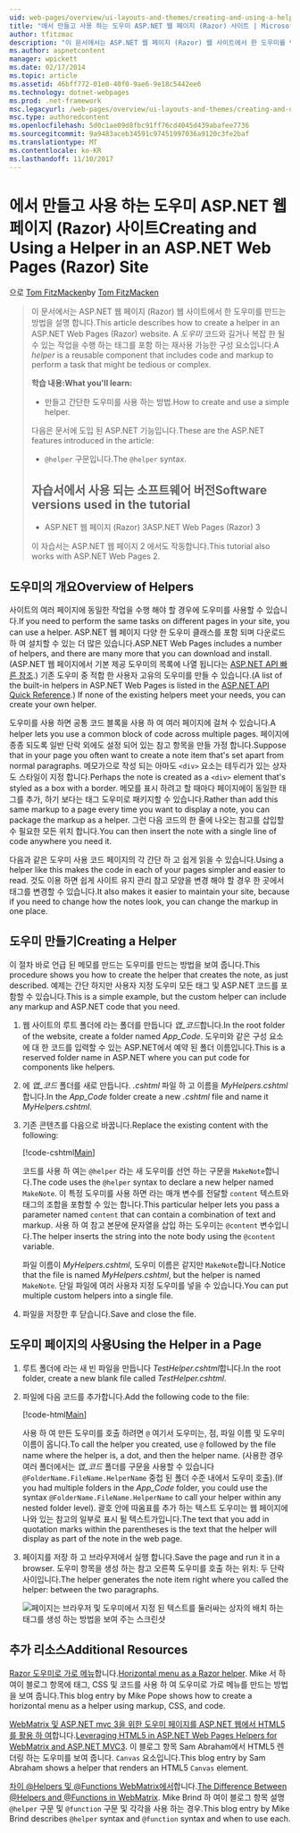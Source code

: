 ```yaml
---
uid: web-pages/overview/ui-layouts-and-themes/creating-and-using-a-helper-in-an-aspnet-web-pages-site
title: "에서 만들고 사용 하는 도우미 ASP.NET 웹 페이지 (Razor) 사이트 | Microsoft Docs"
author: tfitzmac
description: "이 문서에서는 ASP.NET 웹 페이지 (Razor) 웹 사이트에서 한 도우미를 만드는 방법을 설명 합니다. 도우미는 코드와 성능에 태그를 포함 하는 재사용 가능한 구성 요소 중..."
ms.author: aspnetcontent
manager: wpickett
ms.date: 02/17/2014
ms.topic: article
ms.assetid: 46bff772-01e0-40f0-9ae6-9e18c5442ee6
ms.technology: dotnet-webpages
ms.prod: .net-framework
msc.legacyurl: /web-pages/overview/ui-layouts-and-themes/creating-and-using-a-helper-in-an-aspnet-web-pages-site
msc.type: authoredcontent
ms.openlocfilehash: 5d0c1ae09d8fbc91ff76cd4045d439abafee7736
ms.sourcegitcommit: 9a9483aceb34591c97451997036a9120c3fe2baf
ms.translationtype: MT
ms.contentlocale: ko-KR
ms.lasthandoff: 11/10/2017
---
```

<a name="creating-and-using-a-helper-in-an-aspnet-web-pages-razor-site"></a><span data-ttu-id="f221e-104">에서 만들고 사용 하는 도우미 ASP.NET 웹 페이지 (Razor) 사이트</span><span class="sxs-lookup"><span data-stu-id="f221e-104">Creating and Using a Helper in an ASP.NET Web Pages (Razor) Site</span></span>
====================
<span data-ttu-id="f221e-105">으로 [Tom FitzMacken](https://github.com/tfitzmac)</span><span class="sxs-lookup"><span data-stu-id="f221e-105">by [Tom FitzMacken](https://github.com/tfitzmac)</span></span>

> <span data-ttu-id="f221e-106">이 문서에서는 ASP.NET 웹 페이지 (Razor) 웹 사이트에서 한 도우미를 만드는 방법을 설명 합니다.</span><span class="sxs-lookup"><span data-stu-id="f221e-106">This article describes how to create a helper in an ASP.NET Web Pages (Razor) website.</span></span> <span data-ttu-id="f221e-107">A *도우미* 코드와 길거나 복잡 한 될 수 있는 작업을 수행 하는 태그를 포함 하는 재사용 가능한 구성 요소입니다.</span><span class="sxs-lookup"><span data-stu-id="f221e-107">A *helper* is a reusable component that includes code and markup to perform a task that might be tedious or complex.</span></span>
> 
> <span data-ttu-id="f221e-108">**학습 내용:**</span><span class="sxs-lookup"><span data-stu-id="f221e-108">**What you'll learn:**</span></span> 
> 
> - <span data-ttu-id="f221e-109">만들고 간단한 도우미를 사용 하는 방법.</span><span class="sxs-lookup"><span data-stu-id="f221e-109">How to create and use a simple helper.</span></span>
> 
> <span data-ttu-id="f221e-110">다음은 문서에 도입 된 ASP.NET 기능입니다.</span><span class="sxs-lookup"><span data-stu-id="f221e-110">These are the ASP.NET features introduced in the article:</span></span>
> 
> - <span data-ttu-id="f221e-111">`@helper` 구문입니다.</span><span class="sxs-lookup"><span data-stu-id="f221e-111">The `@helper` syntax.</span></span>
>   
> 
> ## <a name="software-versions-used-in-the-tutorial"></a><span data-ttu-id="f221e-112">자습서에서 사용 되는 소프트웨어 버전</span><span class="sxs-lookup"><span data-stu-id="f221e-112">Software versions used in the tutorial</span></span>
> 
> 
> - <span data-ttu-id="f221e-113">ASP.NET 웹 페이지 (Razor) 3</span><span class="sxs-lookup"><span data-stu-id="f221e-113">ASP.NET Web Pages (Razor) 3</span></span>
>   
> 
> <span data-ttu-id="f221e-114">이 자습서는 ASP.NET 웹 페이지 2 에서도 작동합니다.</span><span class="sxs-lookup"><span data-stu-id="f221e-114">This tutorial also works with ASP.NET Web Pages 2.</span></span>


## <a name="overview-of-helpers"></a><span data-ttu-id="f221e-115">도우미의 개요</span><span class="sxs-lookup"><span data-stu-id="f221e-115">Overview of Helpers</span></span>

<span data-ttu-id="f221e-116">사이트의 여러 페이지에 동일한 작업을 수행 해야 할 경우에 도우미를 사용할 수 있습니다.</span><span class="sxs-lookup"><span data-stu-id="f221e-116">If you need to perform the same tasks on different pages in your site, you can use a helper.</span></span> <span data-ttu-id="f221e-117">ASP.NET 웹 페이지 다양 한 도우미 클래스를 포함 되며 다운로드 하 여 설치할 수 있는 더 많은 있습니다.</span><span class="sxs-lookup"><span data-stu-id="f221e-117">ASP.NET Web Pages includes a number of helpers, and there are many more that you can download and install.</span></span> <span data-ttu-id="f221e-118">(ASP.NET 웹 페이지에서 기본 제공 도우미의 목록에 나열 됩니다는 [ASP.NET API 빠른 참조](https://go.microsoft.com/fwlink/?LinkId=202907).) 기존 도우미 중 적합 한 사용자 고유의 도우미를 만들 수 있습니다.</span><span class="sxs-lookup"><span data-stu-id="f221e-118">(A list of the built-in helpers in ASP.NET Web Pages is listed in the [ASP.NET API Quick Reference](https://go.microsoft.com/fwlink/?LinkId=202907).) If none of the existing helpers meet your needs, you can create your own helper.</span></span>

<span data-ttu-id="f221e-119">도우미를 사용 하면 공통 코드 블록을 사용 하 여 여러 페이지에 걸쳐 수 있습니다.</span><span class="sxs-lookup"><span data-stu-id="f221e-119">A helper lets you use a common block of code across multiple pages.</span></span> <span data-ttu-id="f221e-120">페이지에 종종 되도록 일반 단락 외에도 설정 되어 있는 참고 항목을 만들 가정 합니다.</span><span class="sxs-lookup"><span data-stu-id="f221e-120">Suppose that in your page you often want to create a note item that's set apart from normal paragraphs.</span></span> <span data-ttu-id="f221e-121">메모가으로 작성 되는 아마도 `<div>` 요소는 테두리가 있는 상자도 스타일이 지정 합니다.</span><span class="sxs-lookup"><span data-stu-id="f221e-121">Perhaps the note is created as a `<div>` element that's styled as a box with a border.</span></span> <span data-ttu-id="f221e-122">메모를 표시 하려고 할 때마다 페이지에이 동일한 태그를 추가, 하기 보다는 태그 도우미로 패키지할 수 있습니다.</span><span class="sxs-lookup"><span data-stu-id="f221e-122">Rather than add this same markup to a page every time you want to display a note, you can package the markup as a helper.</span></span> <span data-ttu-id="f221e-123">그런 다음 코드의 한 줄에 나오는 참고를 삽입할 수 필요한 모든 위치 합니다.</span><span class="sxs-lookup"><span data-stu-id="f221e-123">You can then insert the note with a single line of code anywhere you need it.</span></span>

<span data-ttu-id="f221e-124">다음과 같은 도우미 사용 코드 페이지의 각 간단 하 고 쉽게 읽을 수 있습니다.</span><span class="sxs-lookup"><span data-stu-id="f221e-124">Using a helper like this makes the code in each of your pages simpler and easier to read.</span></span> <span data-ttu-id="f221e-125">것도 이용 하면 쉽게 사이트 유지 관리 참고 모양을 변경 해야 할 경우 한 곳에서 태그를 변경할 수 있습니다.</span><span class="sxs-lookup"><span data-stu-id="f221e-125">It also makes it easier to maintain your site, because if you need to change how the notes look, you can change the markup in one place.</span></span>

## <a name="creating-a-helper"></a><span data-ttu-id="f221e-126">도우미 만들기</span><span class="sxs-lookup"><span data-stu-id="f221e-126">Creating a Helper</span></span>

<span data-ttu-id="f221e-127">이 절차 바로 언급 된 메모를 만드는 도우미를 만드는 방법을 보여 줍니다.</span><span class="sxs-lookup"><span data-stu-id="f221e-127">This procedure shows you how to create the helper that creates the note, as just described.</span></span> <span data-ttu-id="f221e-128">예제는 간단 하지만 사용자 지정 도우미 모든 태그 및 ASP.NET 코드를 포함할 수 있습니다.</span><span class="sxs-lookup"><span data-stu-id="f221e-128">This is a simple example, but the custom helper can include any markup and ASP.NET code that you need.</span></span>

1. <span data-ttu-id="f221e-129">웹 사이트의 루트 폴더에 라는 폴더를 만듭니다 *앱\_코드*합니다.</span><span class="sxs-lookup"><span data-stu-id="f221e-129">In the root folder of the website, create a folder named *App\_Code*.</span></span> <span data-ttu-id="f221e-130">도우미와 같은 구성 요소에 대 한 코드를 입력할 수 있는 ASP.NET에서 예약 된 폴더 이름입니다.</span><span class="sxs-lookup"><span data-stu-id="f221e-130">This is a reserved folder name in ASP.NET where you can put code for components like helpers.</span></span>
2. <span data-ttu-id="f221e-131">에 *앱\_코드* 폴더를 새로 만듭니다. *.cshtml* 파일 하 고 이름을 *MyHelpers.cshtml*합니다.</span><span class="sxs-lookup"><span data-stu-id="f221e-131">In the *App\_Code* folder create a new *.cshtml* file and name it *MyHelpers.cshtml*.</span></span>
3. <span data-ttu-id="f221e-132">기존 콘텐츠를 다음으로 바꿉니다.</span><span class="sxs-lookup"><span data-stu-id="f221e-132">Replace the existing content with the following:</span></span>

    [!code-cshtml[Main](creating-and-using-a-helper-in-an-aspnet-web-pages-site/samples/sample1.cshtml)]

    <span data-ttu-id="f221e-133">코드를 사용 하 여는 `@helper` 라는 새 도우미를 선언 하는 구문을 `MakeNote`합니다.</span><span class="sxs-lookup"><span data-stu-id="f221e-133">The code uses the `@helper` syntax to declare a new helper named `MakeNote`.</span></span> <span data-ttu-id="f221e-134">이 특정 도우미를 사용 하면 라는 매개 변수를 전달할 `content` 텍스트와 태그의 조합을 포함할 수 있는 합니다.</span><span class="sxs-lookup"><span data-stu-id="f221e-134">This particular helper lets you pass a parameter named `content` that can contain a combination of text and markup.</span></span> <span data-ttu-id="f221e-135">사용 하 여 참고 본문에 문자열을 삽입 하는 도우미는 `@content` 변수입니다.</span><span class="sxs-lookup"><span data-stu-id="f221e-135">The helper inserts the string into the note body using the `@content` variable.</span></span>

    <span data-ttu-id="f221e-136">파일 이름이 *MyHelpers.cshtml*, 도우미 이름은 같지만 `MakeNote`합니다.</span><span class="sxs-lookup"><span data-stu-id="f221e-136">Notice that the file is named *MyHelpers.cshtml*, but the helper is named `MakeNote`.</span></span> <span data-ttu-id="f221e-137">단일 파일에 여러 사용자 지정 도우미를 넣을 수 있습니다.</span><span class="sxs-lookup"><span data-stu-id="f221e-137">You can put multiple custom helpers into a single file.</span></span>
4. <span data-ttu-id="f221e-138">파일을 저장한 후 닫습니다.</span><span class="sxs-lookup"><span data-stu-id="f221e-138">Save and close the file.</span></span>

## <a name="using-the-helper-in-a-page"></a><span data-ttu-id="f221e-139">도우미 페이지의 사용</span><span class="sxs-lookup"><span data-stu-id="f221e-139">Using the Helper in a Page</span></span>

1. <span data-ttu-id="f221e-140">루트 폴더에 라는 새 빈 파일을 만듭니다 *TestHelper.cshtml*합니다.</span><span class="sxs-lookup"><span data-stu-id="f221e-140">In the root folder, create a new blank file called *TestHelper.cshtml*.</span></span>
2. <span data-ttu-id="f221e-141">파일에 다음 코드를 추가합니다.</span><span class="sxs-lookup"><span data-stu-id="f221e-141">Add the following code to the file:</span></span>

    [!code-html[Main](creating-and-using-a-helper-in-an-aspnet-web-pages-site/samples/sample2.html)]

    <span data-ttu-id="f221e-142">사용 하 여 만든 도우미를 호출 하려면 `@` 여기서 도우미는, 점, 파일 이름 및 도우미 이름이 옵니다.</span><span class="sxs-lookup"><span data-stu-id="f221e-142">To call the helper you created, use `@` followed by the file name where the helper is, a dot, and then the helper name.</span></span> <span data-ttu-id="f221e-143">(사용한 경우 여러 폴더에서는 *앱\_코드* 폴더를 구문을 사용할 수 있습니다 `@FolderName.FileName.HelperName` 중첩 된 폴더 수준 내에서 도우미 호출).</span><span class="sxs-lookup"><span data-stu-id="f221e-143">(If you had multiple folders in the *App\_Code* folder, you could use the syntax `@FolderName.FileName.HelperName` to call your helper within any nested folder level).</span></span> <span data-ttu-id="f221e-144">괄호 안에 따옴표를 추가 하는 텍스트 도우미는 웹 페이지에 나와 있는 참고의 일부로 표시 될 텍스트가입니다.</span><span class="sxs-lookup"><span data-stu-id="f221e-144">The text that you add in quotation marks within the parentheses is the text that the helper will display as part of the note in the web page.</span></span>
3. <span data-ttu-id="f221e-145">페이지를 저장 하 고 브라우저에서 실행 합니다.</span><span class="sxs-lookup"><span data-stu-id="f221e-145">Save the page and run it in a browser.</span></span> <span data-ttu-id="f221e-146">도우미 항목을 생성 하는 참고 오른쪽 도우미를 호출 하는 위치: 두 단락 사이입니다.</span><span class="sxs-lookup"><span data-stu-id="f221e-146">The helper generates the note item right where you called the helper: between the two paragraphs.</span></span>

    ![페이지는 브라우저 및 도우미에서 지정 된 텍스트를 둘러싸는 상자의 배치 하는 태그를 생성 하는 방법을 보여 주는 스크린샷](creating-and-using-a-helper-in-an-aspnet-web-pages-site/_static/image1.jpg)

## <a name="additional-resources"></a><span data-ttu-id="f221e-148">추가 리소스</span><span class="sxs-lookup"><span data-stu-id="f221e-148">Additional Resources</span></span>


<span data-ttu-id="f221e-149">[Razor 도우미로 가로 메뉴](http://mikepope.com/blog/DisplayBlog.aspx?permalink=2341)합니다.</span><span class="sxs-lookup"><span data-stu-id="f221e-149">[Horizontal menu as a Razor helper](http://mikepope.com/blog/DisplayBlog.aspx?permalink=2341).</span></span> <span data-ttu-id="f221e-150">Mike 서 하 여이 블로그 항목에 태그, CSS 및 코드를 사용 하 여 도우미로 가로 메뉴를 만드는 방법을 보여 줍니다.</span><span class="sxs-lookup"><span data-stu-id="f221e-150">This blog entry by Mike Pope shows how to create a horizontal menu as a helper using markup, CSS, and code.</span></span>

<span data-ttu-id="f221e-151">[WebMatrix 및 ASP.NET mvc 3을 위한 도우미 페이지를 ASP.NET 웹에서 HTML5를 활용 하 여](http://geekswithblogs.net/wildturtle/archive/2010/11/08/html5-in-asp.net-web-pages-helpers-for-webmatrix-and_aspnet_mvc3.aspx)합니다.</span><span class="sxs-lookup"><span data-stu-id="f221e-151">[Leveraging HTML5 in ASP.NET Web Pages Helpers for WebMatrix and ASP.NET MVC3](http://geekswithblogs.net/wildturtle/archive/2010/11/08/html5-in-asp.net-web-pages-helpers-for-webmatrix-and_aspnet_mvc3.aspx).</span></span> <span data-ttu-id="f221e-152">이 블로그 항목 Sam Abraham에서 HTML5 렌더링 하는 도우미를 보여 줍니다. `Canvas` 요소입니다.</span><span class="sxs-lookup"><span data-stu-id="f221e-152">This blog entry by Sam Abraham shows a helper that renders an HTML5 `Canvas` element.</span></span>

<span data-ttu-id="f221e-153">[차이 @Helpers 및 @Functions WebMatrix에서](http://www.mikesdotnetting.com/Article/173/The-Difference-Between-@Helpers-and-@Functions-In-WebMatrix)합니다.</span><span class="sxs-lookup"><span data-stu-id="f221e-153">[The Difference Between @Helpers and @Functions in WebMatrix](http://www.mikesdotnetting.com/Article/173/The-Difference-Between-@Helpers-and-@Functions-In-WebMatrix).</span></span> <span data-ttu-id="f221e-154">Mike Brind 하 여이 블로그 항목 설명 `@helper` 구문 및 `@function` 구문 및 각각을 사용 하는 경우.</span><span class="sxs-lookup"><span data-stu-id="f221e-154">This blog entry by Mike Brind describes `@helper` syntax and `@function` syntax and when to use each.</span></span>
